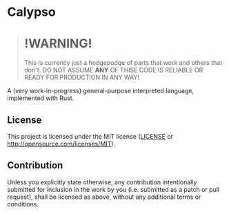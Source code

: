 # Calypso

> # !WARNING!
> This is currently just a hodgepodge of parts that work and others that don't. DO NOT ASSUME **ANY** OF THISE CODE IS RELIABLE OR READY FOR PRODUCTION IN ANY WAY!

A (very work-in-progress) general-purpose interpreted language, implemented with Rust.

## License

This project is licensed under the MIT license ([LICENSE](LICENSE) or http://opensource.com/licenses/MIT).

## Contribution

Unless you explicitly state otherwise, any contribution intentionally submitted for inclusion in the work by you (i.e. submitted as a patch or pull request), shall be licensed as above, without any additional terms or conditions.


